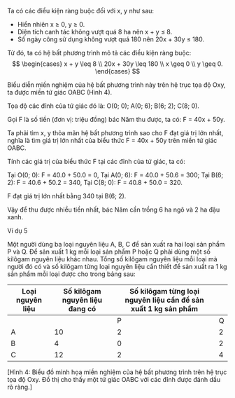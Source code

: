 Ta có các điều kiện ràng buộc đối với x, y như sau:
- Hiển nhiên x ≥ 0, y ≥ 0.
- Diện tích canh tác không vượt quá 8 ha nên x + y ≤ 8.
- Số ngày công sử dụng không vượt quá 180 nên 20x + 30y ≤ 180.

Từ đó, ta có hệ bất phương trình mô tả các điều kiện ràng buộc:
$$
\begin{cases}
x + y \leq 8 \\
20x + 30y \leq 180 \\
x \geq 0 \\
y \geq 0.
\end{cases}
$$

Biểu diễn miền nghiệm của hệ bất phương trình này trên hệ trục tọa độ Oxy, ta được miền tứ giác OABC (Hình 4).

Tọa độ các đỉnh của tứ giác đó là: O(0; 0); A(0; 6); B(6; 2); C(8; 0).

Gọi F là số tiền (đơn vị: triệu đồng) bác Năm thu được, ta có: F = 40x + 50y.

Ta phải tìm x, y thỏa mãn hệ bất phương trình sao cho F đạt giá trị lớn nhất, nghĩa là tìm giá trị lớn nhất của biểu thức F = 40x + 50y trên miền tứ giác OABC.

Tính các giá trị của biểu thức F tại các đỉnh của tứ giác, ta có:

Tại O(0; 0): F = 40.0 + 50.0 = 0,       Tại A(0; 6): F = 40.0 + 50.6 = 300;
Tại B(6; 2): F = 40.6 + 50.2 = 340,     Tại C(8; 0): F = 40.8 + 50.0 = 320.

F đạt giá trị lớn nhất bằng 340 tại B(6; 2).

Vậy để thu được nhiều tiền nhất, bác Năm cần trồng 6 ha ngô và 2 ha đậu xanh.

Ví dụ 5

Một người dùng ba loại nguyên liệu A, B, C để sản xuất ra hai loại sản phẩm P và Q. Để sản xuất 1 kg mỗi loại sản phẩm P hoặc Q phải dùng một số kilôgam nguyên liệu khác nhau. Tổng số kilôgam nguyên liệu mỗi loại mà người đó có và số kilôgam từng loại nguyên liệu cần thiết để sản xuất ra 1 kg sản phẩm mỗi loại được cho trong bảng sau:

| Loại nguyên liệu | Số kilôgam nguyên liệu đang có | Số kilôgam từng loại nguyên liệu cần để sản xuất 1 kg sản phẩm | |
|-------------------|--------------------------------|------------------------------------------------------------------|---|
|                   |                                | P                                                                | Q |
| A                 | 10                             | 2                                                                | 2 |
| B                 | 4                              | 0                                                                | 2 |
| C                 | 12                             | 2                                                                | 4 |

[Hình 4: Biểu đồ minh họa miền nghiệm của hệ bất phương trình trên hệ trục tọa độ Oxy. Đồ thị cho thấy một tứ giác OABC với các đỉnh được đánh dấu rõ ràng.]